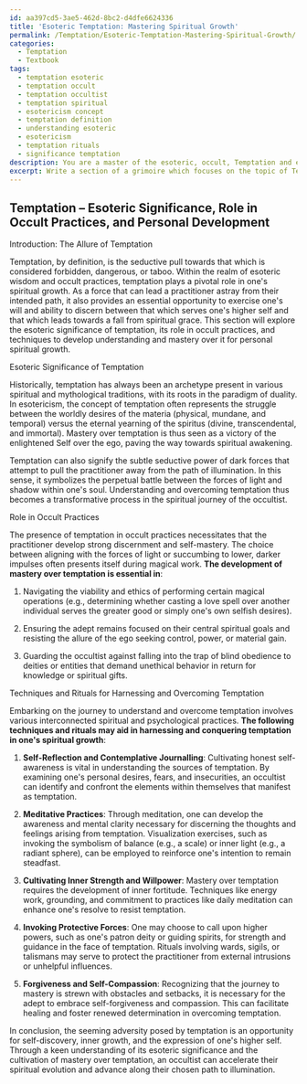 ```yaml
---
id: aa397cd5-3ae5-462d-8bc2-d4dfe6624336
title: 'Esoteric Temptation: Mastering Spiritual Growth'
permalink: /Temptation/Esoteric-Temptation-Mastering-Spiritual-Growth/
categories:
  - Temptation
  - Textbook
tags:
  - temptation esoteric
  - temptation occult
  - temptation occultist
  - temptation spiritual
  - esotericism concept
  - temptation definition
  - understanding esoteric
  - esotericism
  - temptation rituals
  - significance temptation
description: You are a master of the esoteric, occult, Temptation and education, you have written many textbooks on the subject in ways that provide students with rich and deep understanding of the subject. You are being asked to write textbook-like sections on a topic and you do it with full context, explainability, and reliability in accuracy to the true facts of the topic at hand, in a textbook style that a student would easily be able to learn from, in a rich, engaging, and contextual way. Always include relevant context (such as formulas and history), related concepts, and in a way that someone can gain deep insights from.
excerpt: Write a section of a grimoire which focuses on the topic of Temptation, discussing its esoteric significance, role in occult practices, and how a student may develop understanding and mastery over it for their personal spiritual growth. Include relevant concepts, techniques or rituals that can be employed for harnessing or overcoming temptation in an occultist's journey.
---
```


## Temptation – Esoteric Significance, Role in Occult Practices, and Personal Development

Introduction: The Allure of Temptation

Temptation, by definition, is the seductive pull towards that which is considered forbidden, dangerous, or taboo. Within the realm of esoteric wisdom and occult practices, temptation plays a pivotal role in one's spiritual growth. As a force that can lead a practitioner astray from their intended path, it also provides an essential opportunity to exercise one's will and ability to discern between that which serves one's higher self and that which leads towards a fall from spiritual grace. This section will explore the esoteric significance of temptation, its role in occult practices, and techniques to develop understanding and mastery over it for personal spiritual growth. 

Esoteric Significance of Temptation

Historically, temptation has always been an archetype present in various spiritual and mythological traditions, with its roots in the paradigm of duality. In esotericism, the concept of temptation often represents the struggle between the worldly desires of the materia (physical, mundane, and temporal) versus the eternal yearning of the spiritus (divine, transcendental, and immortal). Mastery over temptation is thus seen as a victory of the enlightened Self over the ego, paving the way towards spiritual awakening.

Temptation can also signify the subtle seductive power of dark forces that attempt to pull the practitioner away from the path of illumination. In this sense, it symbolizes the perpetual battle between the forces of light and shadow within one's soul. Understanding and overcoming temptation thus becomes a transformative process in the spiritual journey of the occultist.

Role in Occult Practices

The presence of temptation in occult practices necessitates that the practitioner develop strong discernment and self-mastery. The choice between aligning with the forces of light or succumbing to lower, darker impulses often presents itself during magical work. **The development of mastery over temptation is essential in**:

1. Navigating the viability and ethics of performing certain magical operations (e.g., determining whether casting a love spell over another individual serves the greater good or simply one's own selfish desires).
 
2. Ensuring the adept remains focused on their central spiritual goals and resisting the allure of the ego seeking control, power, or material gain.

3. Guarding the occultist against falling into the trap of blind obedience to deities or entities that demand unethical behavior in return for knowledge or spiritual gifts.

Techniques and Rituals for Harnessing and Overcoming Temptation

Embarking on the journey to understand and overcome temptation involves various interconnected spiritual and psychological practices. **The following techniques and rituals may aid in harnessing and conquering temptation in one's spiritual growth**:

1. **Self-Reflection and Contemplative Journalling**: Cultivating honest self-awareness is vital in understanding the sources of temptation. By examining one's personal desires, fears, and insecurities, an occultist can identify and confront the elements within themselves that manifest as temptation.

2. **Meditative Practices**: Through meditation, one can develop the awareness and mental clarity necessary for discerning the thoughts and feelings arising from temptation. Visualization exercises, such as invoking the symbolism of balance (e.g., a scale) or inner light (e.g., a radiant sphere), can be employed to reinforce one's intention to remain steadfast.

3. **Cultivating Inner Strength and Willpower**: Mastery over temptation requires the development of inner fortitude. Techniques like energy work, grounding, and commitment to practices like daily meditation can enhance one's resolve to resist temptation.

4. **Invoking Protective Forces**: One may choose to call upon higher powers, such as one's patron deity or guiding spirits, for strength and guidance in the face of temptation. Rituals involving wards, sigils, or talismans may serve to protect the practitioner from external intrusions or unhelpful influences.

5. **Forgiveness and Self-Compassion**: Recognizing that the journey to mastery is strewn with obstacles and setbacks, it is necessary for the adept to embrace self-forgiveness and compassion. This can facilitate healing and foster renewed determination in overcoming temptation.

In conclusion, the seeming adversity posed by temptation is an opportunity for self-discovery, inner growth, and the expression of one's higher self. Through a keen understanding of its esoteric significance and the cultivation of mastery over temptation, an occultist can accelerate their spiritual evolution and advance along their chosen path to illumination.
